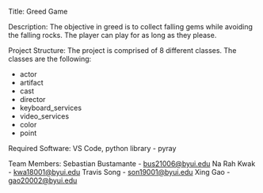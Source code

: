 Title: 
Greed Game

Description: 
The objective in greed is to collect falling gems while avoiding the falling rocks. The player can play for as long as they please.

Project Structure: 
The project is comprised of 8 different classes. The classes are the following:
- actor
- artifact
- cast
- director
- keyboard_services
- video_services
- color
- point


Required Software: VS Code, python library - pyray

Team Members:
Sebastian Bustamante - bus21006@byui.edu
Na Rah Kwak - kwa18001@byui.edu
Travis Song - son19001@byui.edu
Xing Gao - gao20002@byui.edu

